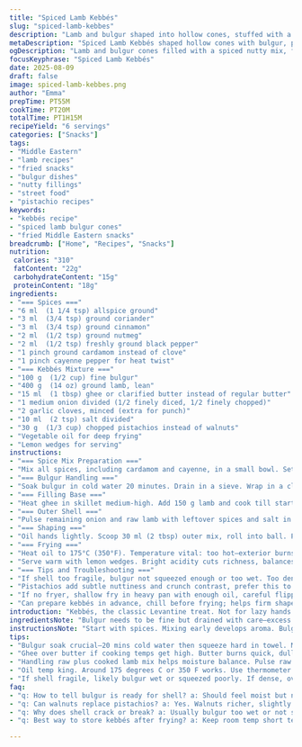 ```yaml
---
title: "Spiced Lamb Kebbés"
slug: "spiced-lamb-kebbes"
description: "Lamb and bulgur shaped into hollow cones, stuffed with a rich walnut and caramelized onion filling, lightly fried to crisp perfection. Aromatic with allspice, cinnamon, and coriander with a hint of cayenne for warmth. Simple ingredients reworked for texture and flavor balance. Hands-on shaping essential; oil temperature crucial for golden crust and cooked interior. A Middle Eastern street snack with a homey twist. Serve with lemon wedges to cut richness. Swapping beef for lamb adds depth; walnuts replaced with pistachios for crunch and brightness. A dish demanding patience with bulgur’s moisture and dough pliability."
metaDescription: "Spiced Lamb Kebbés shaped hollow cones with bulgur, pistachios, cardamom spice twist, fried crisp, served with lemon wedges for balanced richness and crunch."
ogDescription: "Lamb and bulgur cones filled with a spiced nutty mix, fried crisp with a crunch of pistachios. Lemon wedges cut fat, shaping demands patience."
focusKeyphrase: "Spiced Lamb Kebbés"
date: 2025-08-09
draft: false
image: spiced-lamb-kebbes.png
author: "Emma"
prepTime: PT55M
cookTime: PT20M
totalTime: PT1H15M
recipeYield: "6 servings"
categories: ["Snacks"]
tags:
- "Middle Eastern"
- "lamb recipes"
- "fried snacks"
- "bulgur dishes"
- "nutty fillings"
- "street food"
- "pistachio recipes"
keywords:
- "kebbés recipe"
- "spiced lamb bulgur cones"
- "fried Middle Eastern snacks"
breadcrumb: ["Home", "Recipes", "Snacks"]
nutrition: 
 calories: "310"
 fatContent: "22g"
 carbohydrateContent: "15g"
 proteinContent: "18g"
ingredients:
- "=== Spices ==="
- "6 ml  (1 1/4 tsp) allspice ground"
- "3 ml  (3/4 tsp) ground coriander"
- "3 ml  (3/4 tsp) ground cinnamon"
- "2 ml  (1/2 tsp) ground nutmeg"
- "2 ml  (1/2 tsp) freshly ground black pepper"
- "1 pinch ground cardamom instead of clove"
- "1 pinch cayenne pepper for heat twist"
- "=== Kebbés Mixture ==="
- "100 g  (1/2 cup) fine bulgur"
- "400 g  (14 oz) ground lamb, lean"
- "15 ml  (1 tbsp) ghee or clarified butter instead of regular butter"
- "1 medium onion divided (1/2 finely diced, 1/2 finely chopped)"
- "2 garlic cloves, minced (extra for punch)"
- "10 ml  (2 tsp) salt divided"
- "30 g  (1/3 cup) chopped pistachios instead of walnuts"
- "Vegetable oil for deep frying"
- "Lemon wedges for serving"
instructions:
- "=== Spice Mix Preparation ==="
- "Mix all spices, including cardamom and cayenne, in a small bowl. Set aside. Aromas will become sharper as you cook the meat."
- "=== Bulgur Handling ==="
- "Soak bulgur in cold water 20 minutes. Drain in a sieve. Wrap in a clean towel, squeeze hard, release as much water as possible. Moist but not mushy—moisture crucial for binding."
- "=== Filling Base ==="
- "Heat ghee in skillet medium-high. Add 150 g lamb and cook till starts browning, 6 minutes. Crumble to break lumps. Toss in half the diced onion, garlic, 5 ml spice mix, 1 tsp salt. Cook 4 minutes until softened, fragrant, and fragrant oils bloom. Stir in pistachios. Cool on plate. Don’t rush; cooling filling ensures no breakage later."
- "=== Outer Shell ==="
- "Pulse remaining onion and raw lamb with leftover spices and salt in food processor until sticky and even. Add bulgur last, pulse to combine but keep mixture slightly coarse. Too fine and the shell will be dense, lose give."
- "=== Shaping ==="
- "Oil hands lightly. Scoop 30 ml (2 tbsp) outer mix, roll into ball. Press thumb to make a hollow cone shape, 2 mm thick. Fill cavity with 15 ml reserved filling. Seal using another thin layer of outer mix. Shape with ovals, tips pointed football-like. Keep covered with damp towel to avoid drying out."
- "=== Frying ==="
- "Heat oil to 175°C (350°F). Temperature vital: too hot—exterior burns, inside raw; too low—soggy, oily kebbés. Fry in small batches 2 to 2.5 minutes, turning once or twice gently. Golden brown and firm means done. Drain on paper towels."
- "Serve warm with lemon wedges. Bright acidity cuts richness, balances spices."
- "=== Tips and Troubleshooting ==="
- "If shell too fragile, bulgur not squeezed enough or too wet. Too dense? Overworked in processor or too little spice/oil. Lamb fat ratio ideal about 15-20% for moistness; too lean dries filling."
- "Pistachios add subtle nuttiness and crunch contrast, prefer this to walnuts for freshness. Ghee adds deep aroma, tolerate heat better than butter, no burn."
- "If no fryer, shallow fry in heavy pan with enough oil, careful flipping often—maintain temp by adjusting burner."
- "Can prepare kebbés in advance, chill before frying; helps firm shape."
introduction: "Kebbés, the classic Levantine treat. Not for lazy hands or rushed afternoons. Bulgur's damp feel, lamb’s rich bite, spices that punch but don’t shout. You can't just dump ingredients and expect magic; shaping demands patience. Thought ratio of wet-dry, rare failed attempts taught me oiled palms are your best friends. The kind of snack that sings if fried at just the right heat, sizzle crackling under your nose, golden crust crisp but not hard. Filling softer, bursting with nutty pistachios instead of predictable walnuts—smells of cardamom added too, a subtle twist that surprises your palate. Lemon wedges? Absolutely necessary—acid cuts the fat like a pro chef's knife. This approach? Learned over many fires and many spilled batches. You’ll get there. It’s stubborn but worth it."
ingredientsNote: "Bulgur needs to be fine but drained with care—excess water kills texture, loosens dough, and worsens shapability. Toss longer soaked bulgur in towel, squeeze hard. Try ghee if butter burns or flavors dull during cooking. Cardamom swap punches in a floral note replacing cloves and pairs with cinnamon nicely. Mixing raw and cooked lamb balances moisture in the shell and filling, avoids dry or crumbly bites. Pistachios stand out, but again, walnuts are common substitute if you like extra richness. Keep spices fresh ground; no pre-ground powder that’s old. Garlic intensity can vary; sometimes I add an extra clove to filling for deeper bite, adjust as needed."
instructionsNote: "Start with spices. Mixing early develops aroma. Bulgur toss and squeeze not optional—done too soon, it’s sloppy shell that breaks. Cooking partial meat portion with part of onion and spice to create filling releases oils flavor, caramelizes nuts for texture. Cooling filling essential. Processing raw meat with onion and bulgur creates sticky shell dough, vital for that fragile yet firm casing. Handling with oiled hands prevents sticking and tearing. Form cone hollow carefully, thin shell but no holes, or filling leaks during frying. Frying oil temp is king, use thermometer if you must. Fry small batches; overcrowding drops oil temperature and ruins crust. Drain and serve hot with lemons. Don’t be tempted to bake—texture stripped. A slow, steady sizzle signals readiness."
tips:
- "Bulgur soak crucial—20 mins cold water then squeeze hard in towel. Moisture level sets shell texture. Too wet means collapsing. Too dry? Shell cracks. Keep checking feel. Don’t rush squeezing. It’s fine grain, so much water clings. Wrap tight, press and twist. Repeat if needed. Avoid mushy mix; consistency after pressing is key. Timing matters here. Drying bulgur ruins shape; wet soggy shell. The balance—just right, firm but pliable."
- "Ghee over butter if cooking temps get high. Butter burns quick, dulls flavor. Ghee holds aroma longer, tolerates heat better. Adds depth; nutty scent builds fast at medium-high. Important for browning meat; before spices bloom, smell changes, still fresh. If ghee missing, clarified butter okay, or stable oil like sunflower. Avoid plain butter for filling base frying. The fats change moisture feel too—fat ratio in lamb also affects filling grip, aiming 15-20 percent fat helps juicy mouthfeel without grease."
- "Handling raw plus cooked lamb mix helps moisture balance. Pulse raw lamb with onions, spices and bulgur last. Pulse lightly—don’t go paste. Keep shell coarse enough for texture, too fine means dense, rubbery casing. Thickened shell breaks on frying. Use oiled hands for shaping. Prevents sticking, allows thin layer without tears or holes. Pinch edges gently. Cone shape thin as 2 mm max. Hollow center holds filling, small volume, enough to avoid bursting. Keep shaping covered with damp towel—drying shell cracks quickly, leaks during frying."
- "Oil temp king. Around 175 degrees C or 350 F works. Use thermometer if you can. Too hot burns shells—dark crust, raw inside. Too cool, oily, soggy kebbés. Small batches important; crowding drops temp fast, crust soggy. Fry 2 to 2.5 minutes, turn gently once or twice, hear sizzle mellow into steady crackle. Color golden brown, firm texture signals done. Remove, drain well on paper towels. Rest briefly before serving; hot filling too fragile. Lemon wedges bright, cut richness. Don’t skip acidity—otherwise, mouth feels heavy, filling dull."
- "If shell fragile, likely bulgur wet or squeezed poorly. If dense, over-processed meat mix or low spices/oil. Experiment with spice quantities—cardamom often swapped for clove adds floral lift. Pistachios replace walnuts, fresher flavor, crunch. Toast nuts for deeper flavor before adding. Garlic level varies; extra clove in filling sharpens bite, adds punch. Process spices fresh; old powder dulls flavor. If no deep fryer, shallow fry in heavy pan with enough oil. Turn often to maintain even color, adjust burner for steady temperature. Cooling filling before stuffing prevents leaks. Patience key."
faq:
- "q: How to tell bulgur is ready for shell? a: Should feel moist but not soggy. Squeeze in towel till most water gone. If wet, shell breaks. If dry, cracks. Test by pressing ball of mix; should hold but squish slightly. Rest longer if needed."
- "q: Can walnuts replace pistachios? a: Yes. Walnuts richer, slightly bitter. Toast before mixing for flavor boost. Pistachios add crunch and brightness that balances fat. Use what’s on hand. Adjust salt if changing nuts to balance taste."
- "q: Why does shell crack or break? a: Usually bulgur too wet or not squeezed enough. Also if meat shell mix overworked in processor, gets dense and brittle. Use oiled hands, thin layer. Keep covered to prevent drying out. Adjust moisture carefully."
- "q: Best way to store kebbés after frying? a: Keep room temp short term, covered loosely. Refrigerate if storing longer, reheat in pan to crisp again. Avoid microwave or baking; dries out shell. Can freeze raw shaped kebbés, wrap tightly. Fry from frozen, adjust frying time slightly."

---
```

